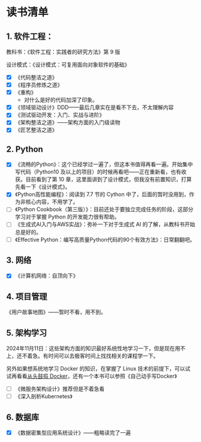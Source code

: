 # 读书清单

## 1. 软件工程：

教科书：《软件工程：实践者的研究方法》第 9 版

设计模式：《设计模式：可复用面向对象软件的基础》

- [x] 《代码整洁之道》
- [x] 《程序员修炼之道》
- [x] 《重构》
  - 对什么是好的代码加深了印象。
- [x] 《领域驱动设计》DDD——最后几章实在是看不下去，不太理解内容
- [x] 《测试驱动开发：入门、实战与进阶》
- [x] 《架构整洁之道》——架构方面的入门级读物
- [x] 《匠艺整洁之道》

## 2. Python

- [x] 《流畅的Python》：这个已经学过一遍了，但这本书值得再看一遍。开始集中写代码（Python10 及以上的项目）的时候再看吧——正在重新看，也有收获。目前看到了第 10 章，这里面讲到了设计模式，但我没有前置知识，打算先看一下《设计模式》。
- [x] 《Python高性能编程》：阅读到 7.7 节的 Cython 中了，后面的暂时没用到，作为非核心内容，不用学了。
- [ ] 《Python Cookbook（第三版）》：目前还处于要独立完成任务的阶段，这部分学习对于掌握 Python 的开发能力很有帮助。
- [ ] 《生成式AI入门与AWS实战》：弥补一下对于生成式 AI 的了解，从教科书开始总是好的。
- [ ] 《Effective Python：编写高质量Python代码的90个有效方法》：日常翻翻吧。

## 3. 网络

- [x] 《计算机网络：自顶向下》

## 4. 项目管理

《用户故事地图》——暂时不看，用不到。

## 5. 架构学习

2024年11月11日：这些架构方面的知识最好系统性地学习一下，但是现在用不上，还不着急。有时间可以去极客时间上找找相关的课程学一下。

另外如果想系统地学习 Docker 的知识，在掌握了 Linux 技术的前提下，可以试试再看看[从头鼓捣 Docker]( <https://github.com/Fewbytes/rubber-docker/tree/master>)，还有一个本书可以参照《自己动手写Docker》

- [ ] 《微服务架构设计》推荐但是不着急看
- [ ] 《深入剖析Kubernetes》

## 6. 数据库

- [x] 《数据密集型应用系统设计》——粗略读完了一遍
